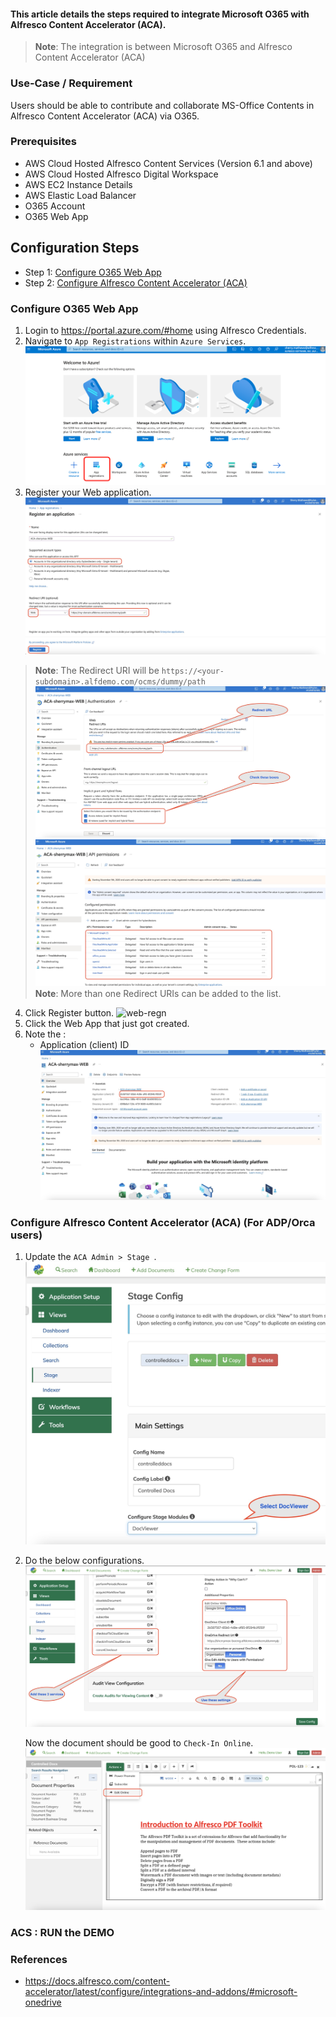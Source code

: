 #### This article details the steps required to integrate Microsoft O365 with Alfresco Content Accelerator (ACA).

> **Note**: The integration is between Microsoft O365 and Alfresco Content Accelerator (ACA)

### Use-Case / Requirement
Users should be able to contribute and collaborate MS-Office Contents in Alfresco Content Accelerator (ACA) via O365.

### Prerequisites

* AWS Cloud Hosted Alfresco Content Services (Version 6.1 and above)
* AWS Cloud Hosted Alfresco Digital Workspace
* AWS EC2 Instance Details
* AWS Elastic Load Balancer
* O365 Account
* O365 Web App

## Configuration Steps

* Step 1: [Configure O365 Web App](https://github.com/sherrymax/acs-examples/tree/master/aca-O365-integration#configure-o365-web-app)
* Step 2: [Configure Alfresco Content Accelerator (ACA)](https://github.com/sherrymax/acs-examples/tree/master/aca-O365-integration#configure-alfresco-content-accelerator-aca-for-adporca-users)

### Configure O365 Web App

1. Login to https://portal.azure.com/#home using Alfresco Credentials.
2. Navigate to `App Registrations` within `Azure Services`.
   ![app-home](assets/spa-home.png)
3. Register your Web application. ![app-regn-1](assets/web-regn-1.png)
> **Note**: The Redirect URI will be `https://<your-subdomain>.alfdemo.com/ocms/dummy/path`
![web-authentication](assets/web-authentication.png)
![web-api-permissions](assets/web-api-permissions.png)
> **Note**: More than one Redirect URIs can be added to the list.

4. Click Register button. ![web-regn](assets/web-regn.png)
5. Click the Web App that just got created.
6. Note the :
   * Application (client) ID
![web-config](assets/web-config.png)

### Configure Alfresco Content Accelerator (ACA) (For ADP/Orca users)

1. Update the `ACA Admin > Stage `.
![aca-stage](assets/aca-stage.png)

2. Do the below configurations.
![aca-services](assets/aca-services.png)

   
   Now the document should be good to `Check-In Online`.
   ![aca-menu](assets/aca-menu.png)


### ACS : RUN the DEMO

### References
* https://docs.alfresco.com/content-accelerator/latest/configure/integrations-and-addons/#microsoft-onedrive
